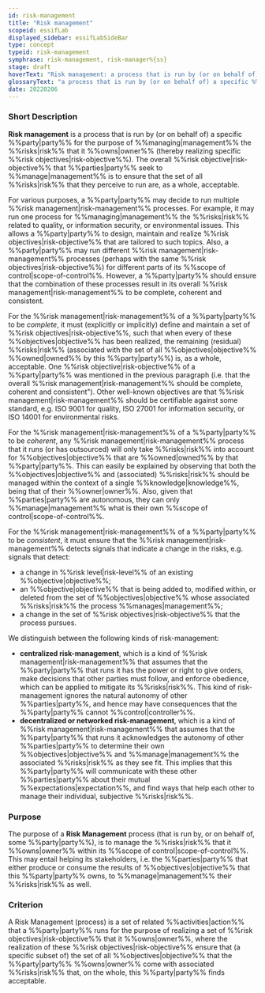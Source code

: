 ```yaml
---
id: risk-management
title: "Risk management"
scopeid: essifLab
displayed_sidebar: essifLabSideBar
type: concept
typeid: risk-management
symphrase: risk-management, risk-manager%{ss}
stage: draft
hoverText: "Risk management: a process that is run by (or on behalf of) a specific Party for the purpose of Managing the Risks that it Owns (thereby realizing specific Risk Objectives)."
glossaryText: "a process that is run by (or on behalf of) a specific %%party^party%% for the purpose of %%managing^management%% the %%risks^risk%% that it %%owns^owner%% (thereby realizing specific %%risk objectives^risk-objective%%)."
date: 20220206
---
```


### Short Description
**Risk management** is a process that is run by (or on behalf of) a specific %%party|party%% for the purpose of %%managing|management%% the %%risks|risk%% that it %%owns|owner%% (thereby realizing specific %%risk objectives|risk-objective%%). The overall %%risk objective|risk-objective%% that %%parties|party%% seek to %%manage|management%% is to ensure that the set of all %%risks|risk%% that they perceive to run are, as a whole, acceptable.

For various purposes, a %%party|party%% may decide to run multiple %%risk management|risk-management%% processes. For example, it may run one process for %%managing|management%% the %%risks|risk%% related to quality, or information security, or environmental issues. This allows a %%party|party%% to design, maintain and realize %%risk objectives|risk-objective%% that are tailored to such topics. Also, a %%party|party%% may run different %%risk management|risk-management%% processes (perhaps with the same %%risk objectives|risk-objective%%) for different parts of its %%scope of control|scope-of-control%%. However, a %%party|party%% should ensure that the combination of these processes result in its overall %%risk management|risk-management%% to be complete, coherent and consistent.

For the %%risk management|risk-management%% of a %%party|party%% to be *complete*, it must (explicitly or implicitly) define and maintain a set of %%risk objectives|risk-objective%%, such that when every of these %%objectives|objective%% has been realized, the remaining (residual) %%risks|risk%% (associated with the set of all %%objectives|objective%% %%owned|owned%% by this %%party|party%%) is, as a whole, acceptable. One %%risk objective|risk-objective%% of a %%party|party%% was mentioned in the previous paragraph (i.e. that the overall %%risk management|risk-management%% should be complete, coherent and consistent"). Other well-known objectives are that %%risk management|risk-management%% should be certifiable against some standard, e.g. ISO 9001 for quality, ISO 27001 for information security, or ISO 14001 for environmental risks.

For the %%risk management|risk-management%% of a %%party|party%% to be *coherent*, any %%risk management|risk-management%% process that it runs (or has outsourced) will only take %%risks|risk%% into account for %%objectives|objective%% that are %%owned|owned%% by that %%party|party%%. This can easily be explained by observing that both the %%objectives|objective%% and (associated) %%risks|risk%% should be managed within the context of a single %%knowledge|knowledge%%, being that of their %%owner|owner%%. Also, given that %%parties|party%% are autonomous, they can only %%manage|management%% what is their own %%scope of control|scope-of-control%%.

For the %%risk management|risk-management%% of a %%party|party%% to be *consistent*, it must ensure that the %%risk management|risk-management%% detects signals that indicate a change in the risks, e.g. signals that detect:
- a change in %%risk level|risk-level%% of an existing %%objective|objective%%;
- an %%objective|objective%% that is being added to, modified within, or deleted from the set of %%objectives|objective%% whose associated %%risks|risk%% the process %%manages|management%%;
- a change in the set of %%risk objectives|risk-objective%% that the process pursues.

We distinguish between the following kinds of risk-management:
- **centralized risk-management**, which is a kind of %%risk management|risk-management%% that assumes that the %%party|party%% that runs it has the power or right to give orders, make decisions that other parties must follow, and enforce obedience, which can be applied to mitigate its %%risks|risk%%. This kind of risk-management ignores the natural autonomy of other %%parties|party%%, and hence may have consequences that the %%party|party%% cannot %%control|controller%%.
- **decentralized or networked risk-management**, which is a kind of %%risk management|risk-management%% that assumes that the %%party|party%% that runs it acknowledges the autonomy of other %%parties|party%% to determine their own %%objectives|objective%% and %%manage|management%% the associated %%risks|risk%% as they see fit. This implies that this %%party|party%% will communicate with these other %%parties|party%% about their mutual %%expectations|expectation%%, and find ways that help each other to manage their individual, subjective %%risks|risk%%.

### Purpose
The purpose of a **Risk Management** process (that is run by, or on behalf of, some %%party|party%%), is to manage the %%risks|risk%% that it %%owns|owner%% within its %%scope of control|scope-of-control%%. This may entail helping its stakeholders, i.e. the %%parties|party%% that either produce or consume the results of %%objectives|objective%% that this %%party|party%% owns, to %%manage|management%% their %%risks|risk%% as well.

### Criterion
A Risk Management (process) is a set of related %%activities|action%% that a %%party|party%% runs for the purpose of realizing a set of %%risk objectives|risk-objective%% that it %%owns|owner%%, where the realization of these %%risk objectives|risk-objective%% ensure that (a specific subset of) the set of all %%objectives|objective%% that the %%party|party%% %%owns|owner%% come with associated %%risks|risk%% that, on the whole, this %%party|party%% finds acceptable.